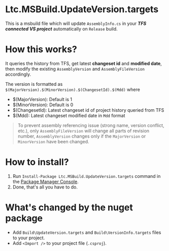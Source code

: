Ltc.MSBuild.UpdateVersion.targets
=================================
This is a msbuild file which will update `AssemblyInfo.cs` in your ***TFS connected VS project*** automatically on `Release` build.


How this works?
===============
It queries the history from TFS, get latest **changeset id** and **modified date**, then modify the existing `AssemblyVersion` and `AssemblyFileVersion` accordingly.

The version is formatted as `$(MajorVersion).$(MinorVersion).$(ChangesetId).$(Mdd)` where

* $(MajorVersion): Default is 1
* $(MinorVersion): Default is 0
* $(ChangesetId): Latest changeset id of project history queried from TFS
* $(Mdd): Latest changeset modified date in `Mdd` format

> To prevent assembly referencing issue (strong name, version conflict, etc.), only `AssemblyFileVersion` will change all parts of revision number, `AssemblyVersion` changes only if the `MajorVersion` or `MinorVersion` have been changed.

How to install?
===============
1. Run `Install-Package Ltc.MSBuild.UpdateVersion.targets` command in the [Package Manager Console](http://docs.nuget.org/docs/start-here/using-the-package-manager-console).
2. Done, that's all you have to do.


What's changed by the nuget package
===================================
* Add `Build\UpdateVersion.targets` and `Build\VersionInfo.targets` files to your project.
* Add `<Import />` to your project file (`.csproj`).
